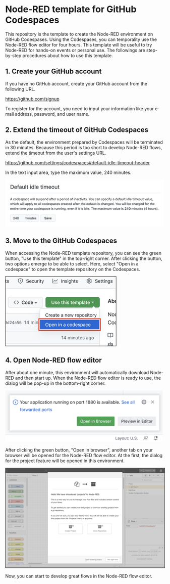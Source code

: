# Node-RED template for GitHub Codespaces

This repository is the template to create the Node-RED environment on GitHub Codespases.
Using the Codespases, you can temporality use the Node-RED flow editor for four hours.
This template will be useful to try Node-RED for hands-on events or personal use.
The followings are step-by-step procedures about how to use this template.

## 1. Create your GitHub account

If you have no GitHub account, create your GitHub account from the following URL.

https://github.com/signup
   
To register for the account, you need to input your information like your e-mail address, password, and user name.

## 2. Extend the timeout of GitHub Codespaces

As the default, the environment prepared by Codespaces will be terminated in 30 minutes.
Because this period is too short to develop Node-RED flows, extend the timeout from the user's settings URL.

https://github.com/settings/codespaces#default-idle-timeout-header

In the text input area, type the maximum value, 240 minutes.

<kbd><img width="640" src="images/default-idle-timeout.png"></kbd>

## 3. Move to the GitHub Codespaces

When accessing the Node-RED template repository, you can see the green button, "Use this template" in the top-right corner.
After clicking the button, two options emerge to be able to select.
Here, select "Open in a codespace" to open the template repository on the Codespaces.

<img width="350" border="1" src="images/open-codespaces.png">

## 4. Open Node-RED flow editor

After about one minute, this environment will automatically download Node-RED and then start up.
When the Node-RED flow editor is ready to use, the dialog will be pop-up in the bottom-right corner.

<img width="500" src="images/open-in-browser.png">

After clicking the green button, "Open in browser", another tab on your browser will be opened for the Node-RED flow editor.
At the first, the dialog for the project feature will be opened in this environment.

<img width="900" border="1" src="images/flow-editor.png">

Now, you can start to develop great flows in the Node-RED flow editor.
